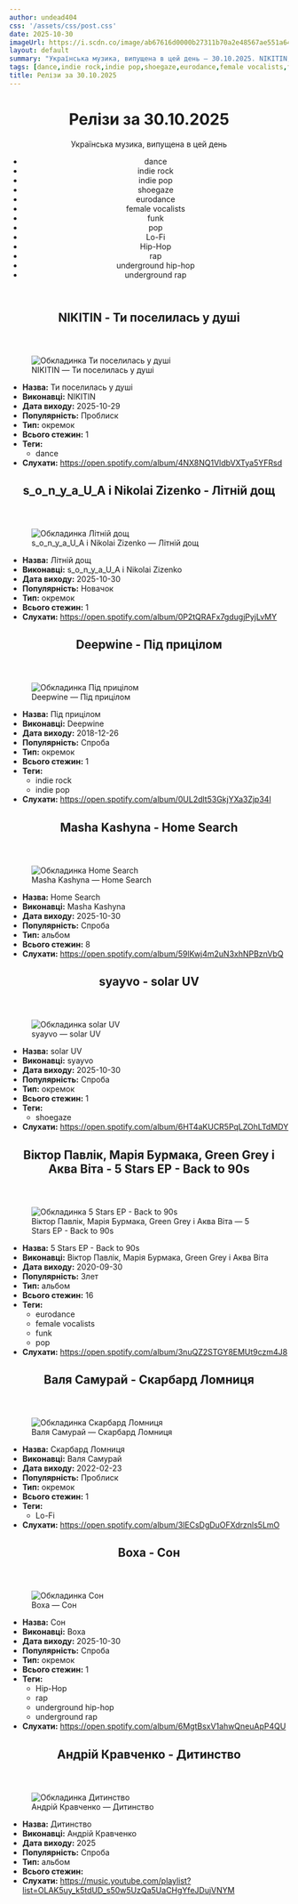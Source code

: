 ```yaml
---
author: undead404
css: '/assets/css/post.css'
date: 2025-10-30
imageUrl: https://i.scdn.co/image/ab67616d0000b27311b70a2e48567ae551a64e88
layout: default
summary: "Українська музика, випущена в цей день – 30.10.2025. NIKITIN, s_o_n_y_a_U_A, Nikolai Zizenko, Deepwine і Masha Kashyna"
tags: [dance,indie rock,indie pop,shoegaze,eurodance,female vocalists,funk,pop,Lo-Fi,Hip-Hop,rap,underground hip-hop,underground rap]
title: Релізи за 30.10.2025
---
```


<main class="main-content">
  <header>
    <h1>Релізи за <time datetime="2025-10-30">30.10.2025</time></h1>
    <p class="summary">Українська музика, випущена в цей день</p>
      <ul class="tags">
          <li>dance</li>
          <li>indie rock</li>
          <li>indie pop</li>
          <li>shoegaze</li>
          <li>eurodance</li>
          <li>female vocalists</li>
          <li>funk</li>
          <li>pop</li>
          <li>Lo-Fi</li>
          <li>Hip-Hop</li>
          <li>rap</li>
          <li>underground hip-hop</li>
          <li>underground rap</li>
      </ul>
  </header>
  <section class="releases">
    <article class="release">
      <header>
        <h2>
          NIKITIN - Ти поселилась у душі
        </h2>
      </header>
      <figure>
        <img src="https://i.scdn.co/image/ab67616d0000b27311b70a2e48567ae551a64e88" alt="Обкладинка Ти поселилась у душі">
        <figcaption>NIKITIN — Ти поселилась у душі</figcaption>
      </figure>
      <ul>
        <li><strong>Назва:</strong> Ти поселилась у душі</li>
        <li><strong>Виконавці:</strong> NIKITIN</li>
        <li><strong>Дата виходу:</strong> 2025-10-29</li>
        <li><strong>Популярність:</strong> Проблиск</li>
        <li><strong>Тип:</strong> окремок</li>
        <li><strong>Всього стежин:</strong> 1</li>
            <li><strong>Теги:</strong>
            <ul class="tags">
                <li class="tag">dance</li>
            </ul>
            </li>
        <li><strong>Слухати:</strong> <a href="https://open.spotify.com/album/4NX8NQ1VldbVXTya5YFRsd" target="_blank">https:&#x2F;&#x2F;open.spotify.com&#x2F;album&#x2F;4NX8NQ1VldbVXTya5YFRsd</a></li>
      </ul>
    </article>
    <article class="release">
      <header>
        <h2>
          s_o_n_y_a_U_A і Nikolai Zizenko - Літній дощ
        </h2>
      </header>
      <figure>
        <img src="https://i.scdn.co/image/ab67616d0000b273083879d55e8e347ae63ca110" alt="Обкладинка Літній дощ">
        <figcaption>s_o_n_y_a_U_A і Nikolai Zizenko — Літній дощ</figcaption>
      </figure>
      <ul>
        <li><strong>Назва:</strong> Літній дощ</li>
        <li><strong>Виконавці:</strong> s_o_n_y_a_U_A і Nikolai Zizenko</li>
        <li><strong>Дата виходу:</strong> 2025-10-30</li>
        <li><strong>Популярність:</strong> Новачок</li>
        <li><strong>Тип:</strong> окремок</li>
        <li><strong>Всього стежин:</strong> 1</li>
        <li><strong>Слухати:</strong> <a href="https://open.spotify.com/album/0P2tQRAFx7gdugjPyjLvMY" target="_blank">https:&#x2F;&#x2F;open.spotify.com&#x2F;album&#x2F;0P2tQRAFx7gdugjPyjLvMY</a></li>
      </ul>
    </article>
    <article class="release">
      <header>
        <h2>
          Deepwine - Під прицілом
        </h2>
      </header>
      <figure>
        <img src="https://i.scdn.co/image/ab67616d0000b27387e06a1e68fd1db21155bbb3" alt="Обкладинка Під прицілом">
        <figcaption>Deepwine — Під прицілом</figcaption>
      </figure>
      <ul>
        <li><strong>Назва:</strong> Під прицілом</li>
        <li><strong>Виконавці:</strong> Deepwine</li>
        <li><strong>Дата виходу:</strong> 2018-12-26</li>
        <li><strong>Популярність:</strong> Спроба</li>
        <li><strong>Тип:</strong> окремок</li>
        <li><strong>Всього стежин:</strong> 1</li>
            <li><strong>Теги:</strong>
            <ul class="tags">
                <li class="tag">indie rock</li>
                <li class="tag">indie pop</li>
            </ul>
            </li>
        <li><strong>Слухати:</strong> <a href="https://open.spotify.com/album/0UL2dlt53GkjYXa3Zjp34l" target="_blank">https:&#x2F;&#x2F;open.spotify.com&#x2F;album&#x2F;0UL2dlt53GkjYXa3Zjp34l</a></li>
      </ul>
    </article>
    <article class="release">
      <header>
        <h2>
          Masha Kashyna - Home Search
        </h2>
      </header>
      <figure>
        <img src="https://i.scdn.co/image/ab67616d0000b273ea9156e266fc4f66952564fb" alt="Обкладинка Home Search">
        <figcaption>Masha Kashyna — Home Search</figcaption>
      </figure>
      <ul>
        <li><strong>Назва:</strong> Home Search</li>
        <li><strong>Виконавці:</strong> Masha Kashyna</li>
        <li><strong>Дата виходу:</strong> 2025-10-30</li>
        <li><strong>Популярність:</strong> Спроба</li>
        <li><strong>Тип:</strong> альбом</li>
        <li><strong>Всього стежин:</strong> 8</li>
        <li><strong>Слухати:</strong> <a href="https://open.spotify.com/album/59lKwj4m2uN3xhNPBznVbQ" target="_blank">https:&#x2F;&#x2F;open.spotify.com&#x2F;album&#x2F;59lKwj4m2uN3xhNPBznVbQ</a></li>
      </ul>
    </article>
    <article class="release">
      <header>
        <h2>
          syayvo - solar UV
        </h2>
      </header>
      <figure>
        <img src="https://i.scdn.co/image/ab67616d0000b273d9a68a45700285a282135b6c" alt="Обкладинка solar UV">
        <figcaption>syayvo — solar UV</figcaption>
      </figure>
      <ul>
        <li><strong>Назва:</strong> solar UV</li>
        <li><strong>Виконавці:</strong> syayvo</li>
        <li><strong>Дата виходу:</strong> 2025-10-30</li>
        <li><strong>Популярність:</strong> Спроба</li>
        <li><strong>Тип:</strong> окремок</li>
        <li><strong>Всього стежин:</strong> 1</li>
            <li><strong>Теги:</strong>
            <ul class="tags">
                <li class="tag">shoegaze</li>
            </ul>
            </li>
        <li><strong>Слухати:</strong> <a href="https://open.spotify.com/album/6HT4aKUCR5PqLZOhLTdMDY" target="_blank">https:&#x2F;&#x2F;open.spotify.com&#x2F;album&#x2F;6HT4aKUCR5PqLZOhLTdMDY</a></li>
      </ul>
    </article>
    <article class="release">
      <header>
        <h2>
          Віктор Павлік, Марія Бурмака, Green Grey і Аква Віта - 5 Stars EP - Back to 90s
        </h2>
      </header>
      <figure>
        <img src="https://i.scdn.co/image/ab67616d0000b273b7048af4f5aa1df058fedfa2" alt="Обкладинка 5 Stars EP - Back to 90s">
        <figcaption>Віктор Павлік, Марія Бурмака, Green Grey і Аква Віта — 5 Stars EP - Back to 90s</figcaption>
      </figure>
      <ul>
        <li><strong>Назва:</strong> 5 Stars EP - Back to 90s</li>
        <li><strong>Виконавці:</strong> Віктор Павлік, Марія Бурмака, Green Grey і Аква Віта</li>
        <li><strong>Дата виходу:</strong> 2020-09-30</li>
        <li><strong>Популярність:</strong> Злет</li>
        <li><strong>Тип:</strong> альбом</li>
        <li><strong>Всього стежин:</strong> 16</li>
            <li><strong>Теги:</strong>
            <ul class="tags">
                <li class="tag">eurodance</li>
                <li class="tag">female vocalists</li>
                <li class="tag">funk</li>
                <li class="tag">pop</li>
            </ul>
            </li>
        <li><strong>Слухати:</strong> <a href="https://open.spotify.com/album/3nuQZ2STGY8EMUt9czm4J8" target="_blank">https:&#x2F;&#x2F;open.spotify.com&#x2F;album&#x2F;3nuQZ2STGY8EMUt9czm4J8</a></li>
      </ul>
    </article>
    <article class="release">
      <header>
        <h2>
          Валя Самурай - Скарбард Ломниця
        </h2>
      </header>
      <figure>
        <img src="https://i.scdn.co/image/ab67616d0000b273fdfc28975c6ed932ffee12e6" alt="Обкладинка Скарбард Ломниця">
        <figcaption>Валя Самурай — Скарбард Ломниця</figcaption>
      </figure>
      <ul>
        <li><strong>Назва:</strong> Скарбард Ломниця</li>
        <li><strong>Виконавці:</strong> Валя Самурай</li>
        <li><strong>Дата виходу:</strong> 2022-02-23</li>
        <li><strong>Популярність:</strong> Проблиск</li>
        <li><strong>Тип:</strong> окремок</li>
        <li><strong>Всього стежин:</strong> 1</li>
            <li><strong>Теги:</strong>
            <ul class="tags">
                <li class="tag">Lo-Fi</li>
            </ul>
            </li>
        <li><strong>Слухати:</strong> <a href="https://open.spotify.com/album/3lECsDgDuOFXdrznls5LmO" target="_blank">https:&#x2F;&#x2F;open.spotify.com&#x2F;album&#x2F;3lECsDgDuOFXdrznls5LmO</a></li>
      </ul>
    </article>
    <article class="release">
      <header>
        <h2>
          Воха - Сон
        </h2>
      </header>
      <figure>
        <img src="https://i.scdn.co/image/ab67616d0000b27369a3460cf72063aa4c7c890f" alt="Обкладинка Сон">
        <figcaption>Воха — Сон</figcaption>
      </figure>
      <ul>
        <li><strong>Назва:</strong> Сон</li>
        <li><strong>Виконавці:</strong> Воха</li>
        <li><strong>Дата виходу:</strong> 2025-10-30</li>
        <li><strong>Популярність:</strong> Спроба</li>
        <li><strong>Тип:</strong> окремок</li>
        <li><strong>Всього стежин:</strong> 1</li>
            <li><strong>Теги:</strong>
            <ul class="tags">
                <li class="tag">Hip-Hop</li>
                <li class="tag">rap</li>
                <li class="tag">underground hip-hop</li>
                <li class="tag">underground rap</li>
            </ul>
            </li>
        <li><strong>Слухати:</strong> <a href="https://open.spotify.com/album/6MgtBsxV1ahwQneuApP4QU" target="_blank">https:&#x2F;&#x2F;open.spotify.com&#x2F;album&#x2F;6MgtBsxV1ahwQneuApP4QU</a></li>
      </ul>
    </article>
    <article class="release">
      <header>
        <h2>
          Андрій Кравченко - Дитинство
        </h2>
      </header>
      <figure>
        <img src="https://lh3.googleusercontent.com/gpQpQX87RUBzF84orCi3GpXCimmKXJCrebkaC2A107Mer7RBRumz3lflSvDQfzpiTbJW6dOaBOWpZysW=w544-h544-l90-rj" alt="Обкладинка Дитинство">
        <figcaption>Андрій Кравченко — Дитинство</figcaption>
      </figure>
      <ul>
        <li><strong>Назва:</strong> Дитинство</li>
        <li><strong>Виконавці:</strong> Андрій Кравченко</li>
        <li><strong>Дата виходу:</strong> 2025</li>
        <li><strong>Популярність:</strong> Спроба</li>
        <li><strong>Тип:</strong> альбом</li>
        <li><strong>Всього стежин:</strong> </li>
        <li><strong>Слухати:</strong> <a href="https://music.youtube.com/playlist?list=OLAK5uy_k5tdUD_s50w5UzQa5UaCHgYfeJDujVNYM" target="_blank">https:&#x2F;&#x2F;music.youtube.com&#x2F;playlist?list&#x3D;OLAK5uy_k5tdUD_s50w5UzQa5UaCHgYfeJDujVNYM</a></li>
      </ul>
    </article>
  </section>
</main>
